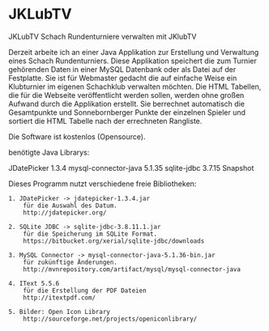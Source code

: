 # JKLubTV
JKLubTV
Schach Rundenturniere verwalten mit JKlubTV

Derzeit arbeite ich an einer Java Applikation zur Erstellung und Verwaltung eines Schach Rundenturniers. Diese Applikation speichert die zum Turnier gehörenden Daten in einer MySQL Datenbank oder als Datei auf der Festplatte.
Sie ist für Webmaster gedacht die auf einfache Weise ein Klubturnier im eigenen Schachklub verwalten möchten. Die HTML Tabellen, die für die Webseite veröffentlicht werden sollen, werden ohne großen Aufwand durch die Applikation erstellt. Sie berrechnet automatisch die Gesamtpunkte und Sonnebornberger Punkte der einzelnen Spieler und sortiert die HTML Tabelle nach der errechneten Rangliste.

Die Software ist kostenlos (Opensource).

benötigte Java Librarys:

JDatePicker 1.3.4
mysql-connector-java 5.1.35
sqlite-jdbc 3.7.15 Snapshot 

Dieses Programm nutzt verschiedene freie Bibliotheken:

	1. JDatePicker -> jdatepicker-1.3.4.jar
		für die Auswahl des Datum.
		http://jdatepicker.org/
		
	2. SQLite JDBC -> sqlite-jdbc-3.8.11.1.jar
		für die Speicherung im SQLite Format.
		https://bitbucket.org/xerial/sqlite-jdbc/downloads
		
	3. MySQL Connector -> mysql-connector-java-5.1.36-bin.jar
		für zukünftige Änderungen.
		http://mvnrepository.com/artifact/mysql/mysql-connector-java
		
	4. IText 5.5.6 
		für die Erstellung der PDF Dateien
		http://itextpdf.com/
		
	5. Bilder: Open Icon Library
		http://sourceforge.net/projects/openiconlibrary/
				
